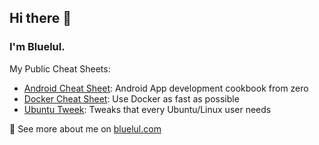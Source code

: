## Hi there 👋
### I'm Bluelul.

My Public Cheat Sheets:
- [Android Cheat Sheet](https://github.com/bluelul/androidCheatSheet): Android App development cookbook from zero
- [Docker Cheat Sheet](https://github.com/bluelul/dockerCheatSheet): Use Docker as fast as possible
- [Ubuntu Tweek](https://github.com/bluelul/dockerCheatSheet): Tweaks that every Ubuntu/Linux user needs

🌱 See more about me on [bluelul.com](https://www.bluelul.com)

<!--
**bluelul/bluelul** is a ✨ _special_ ✨ repository because its `README.md` (this file) appears on your GitHub profile.

Here are some ideas to get you started:

- 🔭 I’m currently working on ...
- 🌱 I’m currently learning ...
- 👯 I’m looking to collaborate on ...
- 🤔 I’m looking for help with ...
- 💬 Ask me about ...
- 📫 How to reach me: ...
- 😄 Pronouns: ...
- ⚡ Fun fact: ...
-->

